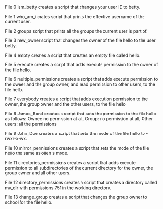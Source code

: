 File 0 iam_betty creates a script that changes your user ID to betty.

File 1 who_am_i crates script that prints the effective username of the current user.

File 2 groups script that prints all the groups the current user is part of.

File 3 new_owner script that changes the owner of the file hello to the user betty.

File 4 empty creates a script that creates an empty file called hello.

File 5 execute creates a script that adds execute permission to the owner of the file hello.

File 6 multiple_permissions creates a script that adds execute permission to the owner and the group owner, and read permission to other users, to the file hello.

File 7 everybody creates a script that adds execution permission to the owner, the group owner and the other users, to the file hello

File 8 James_Bond creates a script that sets the permission to the file hello as follows: Owner: no permission at all, Group: no permission at all, Other users: all the permissions

File 9 John_Doe creates a script that sets the mode of the file hello to -rwxr-x-wx.

File 10 mirror_permissions creates a script that sets the mode of the file hello the same as olleh s mode.

File 11 directories_permissions creates a script that adds execute permission to all subdirectories of the current directory for the owner, the group owner and all other users.

File 12 directory_permissions creates a script that creates a directory called my_dir with permissions 751 in the working directory.

File 13 change_group creates a script that changes the group owner to school for the file hello.
